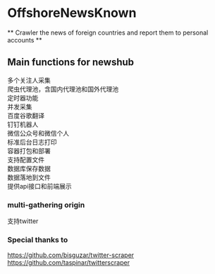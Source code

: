 # OffshoreNewsKnown
** Crawler the news of foreign countries and report them to personal accounts **
## Main functions for newshub
多个关注人采集  
爬虫代理池，含国内代理池和国外代理池  
定时器功能  
并发采集  
百度谷歌翻译  
钉钉机器人  
微信公众号和微信个人  
标准后台日志打印  
容器打包和部署  
支持配置文件  
数据库保存数据  
数据落地到文件  
提供api接口和前端展示  
### multi-gathering origin
>
支持twitter  
### Special thanks to
https://github.com/bisguzar/twitter-scraper  
https://github.com/taspinar/twitterscraper   
